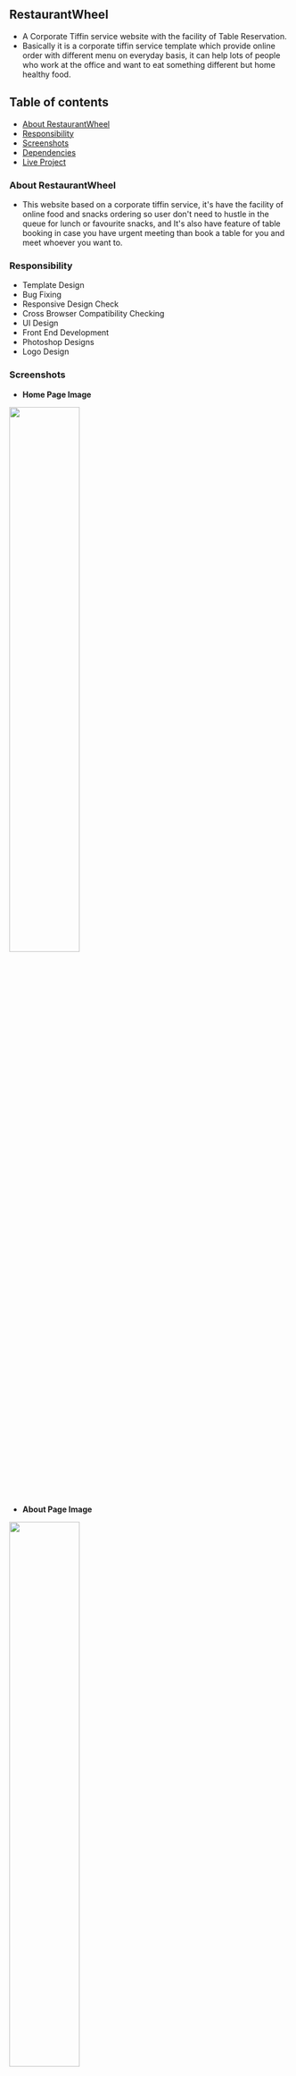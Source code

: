 ## RestaurantWheel
- A Corporate Tiffin service website with the facility of Table Reservation.
- Basically it is a corporate tiffin service template which provide online order with different menu on everyday basis, it can help lots of people who work at the office and want to eat something different but home healthy food.

## Table of contents
- [About RestaurantWheel](#about-restaurantwheel)
- [Responsibility](#responsibility)
- [Screenshots](#screenshots)
- [Dependencies](#dependencies)
- [Live Project](#live-project)

### About RestaurantWheel
- This website based on a corporate tiffin service, it's have the facility of online food and snacks ordering so user don't need to hustle in the queue for lunch or favourite snacks, and It's also have feature of table booking in case you have urgent meeting than book a table for you and meet whoever you want to.

### Responsibility
- Template Design
- Bug Fixing
- Responsive Design Check
- Cross Browser Compatibility Checking
- UI Design
- Front End Development
- Photoshop Designs
- Logo Design

### Screenshots

- **Home Page Image** 
<img src="https://github.com/pras75299/RestaurantWheel/blob/master/screenshots/index.png" width="50%" height="50%"/>

- **About Page Image** 
<img src="https://github.com/pras75299/RestaurantWheel/blob/master/screenshots/about.png" width="50%" height="50%"/>

- **Contact Page Image** 
<img src="https://github.com/pras75299/RestaurantWheel/blob/master/screenshots/contact.png" width="50%" height="50%"/>

- **Cart Page Image** 
<img src="https://github.com/pras75299/RestaurantWheel/blob/master/screenshots/cart.png" width="50%" height="50%"/>

- **Checkout Page Image** 
<img src="https://github.com/pras75299/RestaurantWheel/blob/master/screenshots/checkout.png" width="50%" height="50%"/>

- **Booktable Page Image** 
<img src="https://github.com/pras75299/RestaurantWheel/blob/master/screenshots/booktable.png" width="50%" height="50%"/>

- **Gallery Page Image** 
<img src="https://github.com/pras75299/RestaurantWheel/blob/master/screenshots/gallery.png" width="50%" height="50%"/>

- **Ordernow Page Image** 
<img src="https://github.com/pras75299/RestaurantWheel/blob/master/screenshots/ordernow.png" width="50%" height="50%"/>

- **Signin Page Image** 
<img src="https://github.com/pras75299/RestaurantWheel/blob/master/screenshots/sign.png" width="50%" height="50%"/>

- **Snacks Page Image** 
<img src="https://github.com/pras75299/RestaurantWheel/blob/master/screenshots/snack.png" width="50%" height="50%"/>


### Dependencies

- [Jquery](https://code.jquery.com/jquery-3.2.1.min.js) <br/>
- [Bootstrap 3.3](https://getbootstrap.com/docs/3.3/) <br/>
- [Owl carousel](https://owlcarousel2.github.io/OwlCarousel2/demos/responsive.html) <br/>
- [Wow Js](http://mynameismatthieu.com/WOW/) <br/>

## Live Project
- [HungryHog](https://pras75299.github.io/RestaurantWheel/)










